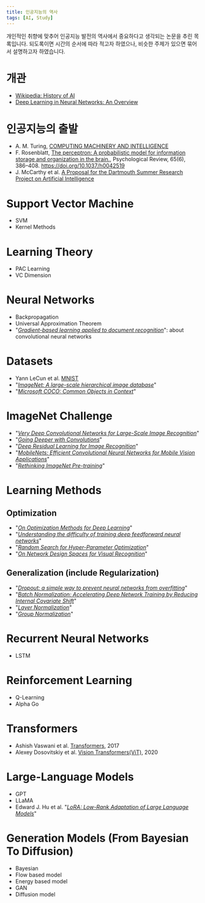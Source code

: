```yaml
---
title: 인공지능의 역사
tags: [AI, Study]
---
```


개인적인 취향에 맞추어 인공지능 발전의 역사에서 중요하다고 생각되는 논문을 추린 목록입니다.
되도록이면 시간의 순서에 따라 적고자 하였으나, 비슷한 주제가 있으면 묶어서 설명하고자 하였습니다.


# 개관

- [Wikipedia: History of AI](https://en.wikipedia.org/wiki/History_of_artificial_intelligence)
- [Deep Learning in Neural Networks: An Overview](https://arxiv.org/abs/1404.7828)

# 인공지능의 출발
- A. M. Turing, [COMPUTING MACHINERY AND INTELLIGENCE](https://academic.oup.com/mind/article/LIX/236/433/986238)
- F. Rosenblatt, [The perceptron: A probabilistic model for information storage and organization in the brain.](https://psycnet.apa.org/record/1959-09865-001), Psychological Review, 65(6), 386–408. https://doi.org/10.1037/h0042519
- J. McCarthy et al. [A Proposal for the Dartmouth Summer Research Project on Artificial Intelligence](http://www-formal.stanford.edu/jmc/history/dartmouth/dartmouth.html)

# Support Vector Machine

- SVM
- Kernel Methods

# Learning Theory

- PAC Learning
- VC Dimension

# Neural Networks

- Backpropagation
- Universal Approximation Theorem
- "*[Gradient-based learning applied to document recognition](https://ieeexplore.ieee.org/document/726791)*": about convolutional neural networks

# Datasets

- Yann LeCun et al. [MNIST](http://yann.lecun.com/exdb/mnist/)
- "*[ImageNet: A large-scale hierarchical image database](https://www.image-net.org/)*"
- "*[Microsoft COCO: Common Objects in Context](https://arxiv.org/abs/1405.0312)*"

# ImageNet Challenge

- "*[Very Deep Convolutional Networks for Large-Scale Image Recognition](https://arxiv.org/abs/1409.1556)*"
- "*[Going Deeper with Convolutions](https://arxiv.org/abs/1409.4842)*"
- "*[Deep Residual Learning for Image Recognition](https://arxiv.org/abs/1512.03385)*"
- "*[MobileNets: Efficient Convolutional Neural Networks for Mobile Vision Applications](https://arxiv.org/abs/1704.04861)*"
- "*[Rethinking ImageNet Pre-training](https://arxiv.org/abs/1811.08883)*"

# Learning Methods

## Optimization

- "*[On Optimization Methods for Deep Learning](https://icml.cc/2011/papers/210_icmlpaper.pdf)*"
- "*[Understanding the difficulty of training deep feedforward neural networks](https://proceedings.mlr.press/v9/glorot10a.html)*"
- "*[Random Search for Hyper-Parameter Optimization](https://www.jmlr.org/papers/volume13/bergstra12a/bergstra12a.pdf)*"
- "*[On Network Design Spaces for Visual Recognition](https://arxiv.org/abs/1905.13214)*"

## Generalization (include Regularization)

- "*[Dropout: a simple way to prevent neural networks from overfitting](https://dl.acm.org/doi/10.5555/2627435.2670313)*"
- "*[Batch Normalization: Accelerating Deep Network Training by Reducing Internal Covariate Shift](https://arxiv.org/abs/1502.03167)*"
- "*[Layer Normalization](https://arxiv.org/abs/1607.06450)*"
- "*[Group Normalization](https://arxiv.org/abs/1803.08494)*"

# Recurrent Neural Networks

- LSTM

# Reinforcement Learning

- Q-Learning
- Alpha Go

# Transformers

- Ashish Vaswani et al. [Transformers](https://arxiv.org/abs/1706.03762), 2017
- Alexey Dosovitskiy et al. [Vision Transformers(ViT)](https://arxiv.org/abs/2010.11929), 2020

# Large-Language Models

- GPT
- LLaMA
- Edward J. Hu et al. "[*LoRA: Low-Rank Adaptation of Large Language Models*](https://arxiv.org/abs/2106.09685)"

# Generation Models (From Bayesian To Diffusion)

- Bayesian
- Flow based model
- Energy based model
- GAN
- Diffusion model